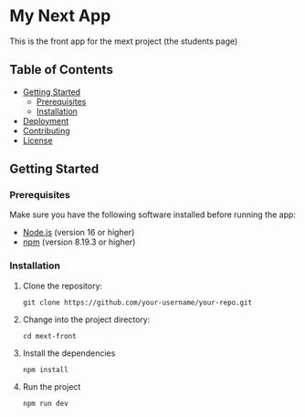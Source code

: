 # My Next App

This is the front app for the mext project (the students page)

## Table of Contents

- [Getting Started](#getting-started)
  - [Prerequisites](#prerequisites)
  - [Installation](#installation)
- [Deployment](#deployment)
- [Contributing](#contributing)
- [License](#license)


## Getting Started

### Prerequisites

Make sure you have the following software installed before running the app:

- [Node.js](https://nodejs.org/) (version 16 or higher)
- [npm](https://www.npmjs.com/) (version 8.19.3 or higher)

### Installation

1. Clone the repository:

   ```shell
   git clone https://github.com/your-username/your-repo.git

2. Change into the project directory:

   ```shell
   cd mext-front

3. Install the dependencies

   ```shell
   npm install

4. Run the project

   ```shell
   npm run dev
